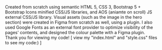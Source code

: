 Created from scratch using semantic HTML 5, CSS 3, Bootstrap 5 + Bootstrap Icons minified CSS/JS libraries, and AOS (aniamte on scroll) JS external CSS/JS library. Visual assets (such as the image in the hero section) were created in Figma from scratch as well, using a plugin. I also used Google Fonts as an external font provider to optimize visibility of the pages' contents, and designed the colour palette with a Figma plugin. Thank you for viewing my code! [ view my "index.html" and "style.css" files to see my code:) ]
